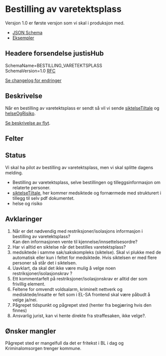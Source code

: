 # Bestilling av varetektsplass
Versjon 1.0 er første versjon som vi skal i produksjon med.
* [JSON Schema](1.0/bestillingAvVaretektsplass.schema.json)
* [Eksempler](1.0/eksempelfiler/)

## Headere forsendelse justisHub
SchemaName=BESTILLING_VARETEKTSPLASS  
SchemaVersion=1.0
[RFC](../../../rfc/MessageName-header.md)

[Se changelog for endringer](changelog.md)

## Beskrivelse
Når en bestilling av varetektsplass er sendt så vil vi sende [siktelseTiltale](../../siktelseTiltale/readme.md) og [helseOgRisiko](../helseOgRisiko/readme.md).

[Se beskrivelse av flyt](flyt.md).

## Felter

## Status
Vi skal ha pilot av bestilling av varetektsplass, men vi skal splitte dagens melding.
* Bestilling av varetektsplass, selve bestillingen og tilleggsinformasjon om relaterte personer.
* [siktelseTiltale](../../siktelseTiltale/readme.md), her kommer medsiktede og fornærmede med strukturert i tillegg til selv pdf dokumentet.
* helse og risiko

## Avklaringer
1. Når er det nødvendig med restriksjoner/isolasjons informasjon i bestilling av varetektsplass? <br/>Kan den informasjonen vente til kjennelse/innsettelsesordre?
2. Har vi alltid en siktelse når det bestilles varetektsplass?
3. medsiktede i samme sak/sakskompleks (siktelse). Skal vi plukke med de automatisk eller kun i feltet for medsiktede. Hvis siktelsen er med flere personer så står det i siktelsen.
4. Uavklart, da skal det ikke være mulig å velge noen restriksjoner/isolasjonskrav ? 
5. Ett kommentarfelt på restriksjoner/isolasjonskrav er alltid der som frivillig element.
6. Feltene for omvendt voldsalarm, kriminelt nettverk og medisktede/insatte er felt som i EL-SA frontend skal være påbudt å velge ja/nei.
7. Pågrepet tidspunkt og pågrepet sted (henter fra begjæring hvis den finnes)
8. Ansvarlig jurist, kan vi hente direkte fra straffesaken, ikke velge?.

## Ønsker mangler
 Pågrepet sted er mangelfull da det er fritekst i BL i dag og Kriminalomsorgen trenger kommune.
